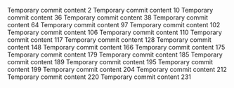 Temporary commit content 2
Temporary commit content 10
Temporary commit content 36
Temporary commit content 38
Temporary commit content 64
Temporary commit content 97
Temporary commit content 102
Temporary commit content 106
Temporary commit content 110
Temporary commit content 117
Temporary commit content 128
Temporary commit content 148
Temporary commit content 166
Temporary commit content 175
Temporary commit content 179
Temporary commit content 185
Temporary commit content 189
Temporary commit content 195
Temporary commit content 199
Temporary commit content 204
Temporary commit content 212
Temporary commit content 220
Temporary commit content 231
